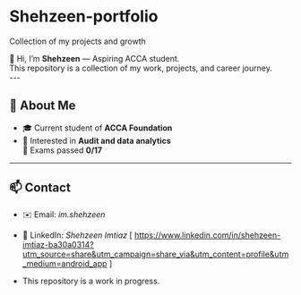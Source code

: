 # Shehzeen-portfolio
Collection of my projects and growth

👋 Hi, I’m **Shehzeen** — Aspiring ACCA student.  
This repository is a collection of my work, projects, and career journey.  
                                     ---

## 📌 About Me  
- 🎓 Current student of **ACCA Foundation**                     
- 💼 Interested in **Audit and data analytics**  
📝 Exams passed **0/17**

---

## 📫 Contact  
- ✉️ Email: *im.shehzeen*  
- 🔗 LinkedIn: *Shehzeen Imtiaz* [ https://www.linkedin.com/in/shehzeen-imtiaz-ba30a0314?utm_source=share&utm_campaign=share_via&utm_content=profile&utm_medium=android_app ]

- This repository is a work in progress.
